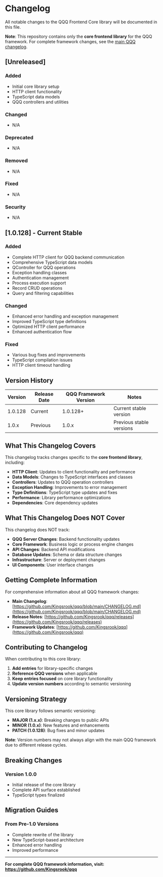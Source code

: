 # Changelog

All notable changes to the QQQ Frontend Core library will be documented in this file.

**Note**: This repository contains only the **core frontend library** for the QQQ framework. For complete framework changes, see the [main QQQ changelog](https://github.com/Kingsrook/qqq/blob/main/CHANGELOG.md).

## [Unreleased]

### Added
- Initial core library setup
- HTTP client functionality
- TypeScript data models
- QQQ controllers and utilities

### Changed
- N/A

### Deprecated
- N/A

### Removed
- N/A

### Fixed
- N/A

### Security
- N/A

## [1.0.128] - Current Stable

### Added
- Complete HTTP client for QQQ backend communication
- Comprehensive TypeScript data models
- QController for QQQ operations
- Exception handling classes
- Authentication management
- Process execution support
- Record CRUD operations
- Query and filtering capabilities

### Changed
- Enhanced error handling and exception management
- Improved TypeScript type definitions
- Optimized HTTP client performance
- Enhanced authentication flow

### Fixed
- Various bug fixes and improvements
- TypeScript compilation issues
- HTTP client timeout handling

## Version History

| Version | Release Date | QQQ Framework Version | Notes |
|---------|--------------|----------------------|-------|
| 1.0.128 | Current | 1.0.128+ | Current stable version |
| 1.0.x | Previous | 1.0.x | Previous stable versions |

## What This Changelog Covers

This changelog tracks changes specific to the **core frontend library**, including:

- **HTTP Client**: Updates to client functionality and performance
- **Data Models**: Changes to TypeScript interfaces and classes
- **Controllers**: Updates to QQQ operation controllers
- **Exception Handling**: Improvements to error management
- **Type Definitions**: TypeScript type updates and fixes
- **Performance**: Library performance optimizations
- **Dependencies**: Core dependency updates

## What This Changelog Does NOT Cover

This changelog does NOT track:

- **QQQ Server Changes**: Backend functionality updates
- **Core Framework**: Business logic or process engine changes
- **API Changes**: Backend API modifications
- **Database Updates**: Schema or data structure changes
- **Infrastructure**: Server or deployment changes
- **UI Components**: User interface changes

## Getting Complete Information

For comprehensive information about all QQQ framework changes:

- **Main Changelog**: [https://github.com/Kingsrook/qqq/blob/main/CHANGELOG.md](https://github.com/Kingsrook/qqq/blob/main/CHANGELOG.md)
- **Release Notes**: [https://github.com/Kingsrook/qqq/releases](https://github.com/Kingsrook/qqq/releases)
- **Framework Updates**: [https://github.com/Kingsrook/qqq](https://github.com/Kingsrook/qqq)

## Contributing to Changelog

When contributing to this core library:

1. **Add entries** for library-specific changes
2. **Reference QQQ versions** when applicable
3. **Keep entries focused** on core library functionality
4. **Update version numbers** according to semantic versioning

## Versioning Strategy

This core library follows semantic versioning:

- **MAJOR (1.x.x)**: Breaking changes to public APIs
- **MINOR (1.0.x)**: New features and enhancements
- **PATCH (1.0.128)**: Bug fixes and minor updates

**Note**: Version numbers may not always align with the main QQQ framework due to different release cycles.

## Breaking Changes

### Version 1.0.0

- Initial release of the core library
- Complete API surface established
- TypeScript types finalized

## Migration Guides

### From Pre-1.0 Versions

- Complete rewrite of the library
- New TypeScript-based architecture
- Enhanced error handling
- Improved performance

---

**For complete QQQ framework information, visit: https://github.com/Kingsrook/qqq**
